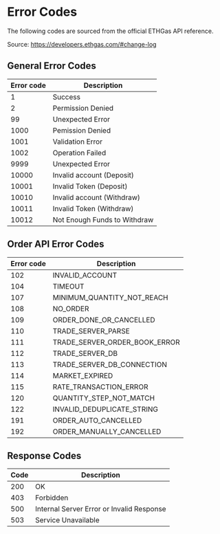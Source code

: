 # Error Codes

The following codes are sourced from the official ETHGas API reference.

Source: https://developers.ethgas.com/#change-log

## General Error Codes

| Error code | Description                  |
| ---------- | ---------------------------- |
| 1          | Success                      |
| 2          | Permission Denied            |
| 99         | Unexpected Error             |
| 1000       | Pemission Denied             |
| 1001       | Validation Error             |
| 1002       | Operation Failed             |
| 9999       | Unexpected Error             |
| 10000      | Invalid account (Deposit)    |
| 10001      | Invalid Token (Deposit)      |
| 10010      | Invalid account (Withdraw)   |
| 10011      | Invalid Token (Withdraw)     |
| 10012      | Not Enough Funds to Withdraw |

## Order API Error Codes

| Error code | Description                       |
| ---------- | --------------------------------- |
| 102        | INVALID_ACCOUNT                   |
| 104        | TIMEOUT                           |
| 107        | MINIMUM_QUANTITY_NOT_REACH        |
| 108        | NO_ORDER                          |
| 109        | ORDER_DONE_OR_CANCELLED           |
| 110        | TRADE_SERVER_PARSE                |
| 111        | TRADE_SERVER_ORDER_BOOK_ERROR     |
| 112        | TRADE_SERVER_DB                   |
| 113        | TRADE_SERVER_DB_CONNECTION        |
| 114        | MARKET_EXPIRED                    |
| 115        | RATE_TRANSACTION_ERROR            |
| 120        | QUANTITY_STEP_NOT_MATCH           |
| 122        | INVALID_DEDUPLICATE_STRING        |
| 191        | ORDER_AUTO_CANCELLED              |
| 192        | ORDER_MANUALLY_CANCELLED          |

## Response Codes

| Code | Description                               |
| ---- | ----------------------------------------- |
| 200  | OK                                        |
| 403  | Forbidden                                 |
| 500  | Internal Server Error or Invalid Response |
| 503  | Service Unavailable                       |
